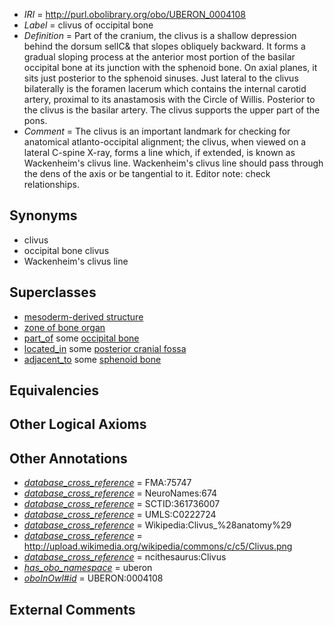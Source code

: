  * *IRI* = http://purl.obolibrary.org/obo/UBERON_0004108
 * *Label* = clivus of occipital bone
 * *Definition* = Part of the cranium, the clivus is a shallow depression behind the dorsum sellC& that slopes obliquely backward. It forms a gradual sloping process at the anterior most portion of the basilar occipital bone at its junction with the sphenoid bone. On axial planes, it sits just posterior to the sphenoid sinuses. Just lateral to the clivus bilaterally is the foramen lacerum which contains the internal carotid artery, proximal to its anastamosis with the Circle of Willis. Posterior to the clivus is the basilar artery. The clivus supports the upper part of the pons.
 * *Comment* = The clivus is an important landmark for checking for anatomical atlanto-occipital alignment; the clivus, when viewed on a lateral C-spine X-ray, forms a line which, if extended, is known as Wackenheim's clivus line. Wackenheim's clivus line should pass through the dens of the axis or be tangential to it. Editor note: check relationships.

## Synonyms

 * clivus
 * occipital bone clivus
 * Wackenheim's clivus line

## Superclasses

 * [mesoderm-derived structure](../../UBERON/20/UBERON_0004120.md)
 * [zone of bone organ](../../UBERON/13/UBERON_0005913.md)
 * [part_of](../../BFO/50/BFO_0000050.md) some [occipital bone](../../UBERON/76/UBERON_0001676.md)
 * [located_in](../../RO/25/RO_0001025.md) some [posterior cranial fossa](../../UBERON/88/UBERON_0008788.md)
 * [adjacent_to](../../RO/20/RO_0002220.md) some [sphenoid bone](../../UBERON/77/UBERON_0001677.md)

## Equivalencies


## Other Logical Axioms


## Other Annotations

 * *[database_cross_reference](../../ef/oboInOwl#hasDbXref.md)* = FMA:75747
 * *[database_cross_reference](../../ef/oboInOwl#hasDbXref.md)* = NeuroNames:674
 * *[database_cross_reference](../../ef/oboInOwl#hasDbXref.md)* = SCTID:361736007
 * *[database_cross_reference](../../ef/oboInOwl#hasDbXref.md)* = UMLS:C0222724
 * *[database_cross_reference](../../ef/oboInOwl#hasDbXref.md)* = Wikipedia:Clivus_%28anatomy%29
 * *[database_cross_reference](../../ef/oboInOwl#hasDbXref.md)* = http://upload.wikimedia.org/wikipedia/commons/c/c5/Clivus.png
 * *[database_cross_reference](../../ef/oboInOwl#hasDbXref.md)* = ncithesaurus:Clivus
 * *[has_obo_namespace](../../ce/oboInOwl#hasOBONamespace.md)* = uberon
 * *[oboInOwl#id](../../id/oboInOwl#id.md)* = UBERON:0004108

## External Comments

